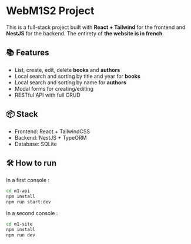 # WebM1S2 Project

This is a full-stack project built with **React + Tailwind** for the frontend and **NestJS** for the backend. The entirety of **the website is in french**.

## 📚 Features

- List, create, edit, delete **books** and **authors**
- Local search and sorting by title and year for **books**
- Local search and sorting by name for **authors**
- Modal forms for creating/editing
- RESTful API with full CRUD

## 📦 Stack

- Frontend: React + TailwindCSS
- Backend: NestJS + TypeORM
- Database: SQLite

## 🛠️ How to run

In a first console :
```bash
cd m1-api
npm install
npm run start:dev
```
In a second console :
```bash
cd m1-site
npm install
npm run dev
```